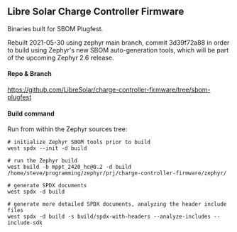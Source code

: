 ## Libre Solar Charge Controller Firmware

Binaries built for SBOM Plugfest.

Rebuilt 2021-05-30 using zephyr main branch, commit 3d39f72a88 in order to
build using Zephyr's new SBOM auto-generation tools, which will be part of
the upcoming Zephyr 2.6 release.

#### Repo & Branch

<https://github.com/LibreSolar/charge-controller-firmware/tree/sbom-plugfest>

#### Build command

Run from within the Zephyr sources tree:

```
# initialize Zephyr SBOM tools prior to build
west spdx --init -d build

# run the Zephyr build
west build -b mppt_2420_hc@0.2 -d build /home/steve/programming/zephyr/prj/charge-controller-firmware/zephyr/

# generate SPDX documents
west spdx -d build

# generate more detailed SPDX documents, analyzing the header include files
west spdx -d build -s build/spdx-with-headers --analyze-includes --include-sdk

```
